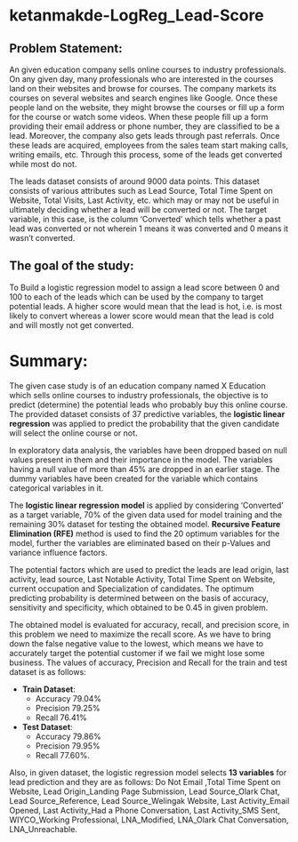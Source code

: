 # ketanmakde-LogReg_Lead-Score

## Problem Statement:
An given education company sells online courses to industry professionals. On any given day, many professionals who are interested in the courses land on their websites and browse for courses. 
The company markets its courses on several websites and search engines like Google. Once these people land on the website, they might browse the courses or fill up a form for the course or watch some videos. When these people fill up a form providing their email address or phone number, they are classified to be a lead. Moreover, the company also gets leads through past referrals. Once these leads are acquired, employees from the sales team start making calls, writing emails, etc. Through this process, some of the leads get converted while most do not.

The leads dataset consists of around 9000 data points. This dataset consists of various attributes such as Lead Source, Total Time Spent on Website, Total Visits, Last Activity, etc. which may or may not be useful in ultimately deciding whether a lead will be converted or not. The target variable, in this case, is the column ‘Converted’ which tells whether a past lead was converted or not wherein 1 means it was converted and 0 means it wasn’t converted.

## The goal of the study:
To Build a logistic regression model to assign a lead score between 0 and 100 to each of the leads which can be used by the company to target potential leads. A higher score would mean that the lead is hot, i.e. is most likely to convert whereas a lower score would mean that the lead is cold and will mostly not get converted.


# Summary:
The given case study is of an education company named X Education which sells online courses to industry professionals, the objective is to predict (determine) the potential leads who probably buy this online course. The provided dataset consists of 37 predictive variables, the **logistic linear regression** was applied to predict the probability that the given candidate will select the online course or not.

In exploratory data analysis, the variables have been dropped based on null values present in them and their importance in the model. The variables having a null value of more than 45% are dropped in an earlier stage. The dummy variables have been created for the variable which contains categorical variables in it.

The **logistic linear regression model** is applied by considering ‘Converted’ as a target variable, 70% of the given data used for model training and the remaining 30% dataset for testing the obtained model. **Recursive Feature Elimination (RFE)** method is used to find the 20 optimum variables for the model, further the variables are eliminated based on their p-Values and variance influence factors.

The potential factors which are used to predict the leads are lead origin, last activity, lead source, Last Notable Activity, Total Time Spent on Website, current occupation and Specialization of candidates. The optimum predicting probability is determined between on the basis of accuracy, sensitivity and specificity, which obtained to be 0.45 in given problem.

The obtained model is evaluated for accuracy, recall, and precision score, in this problem we need to maximize the recall score. As we have to bring down the false negative value to the lowest, which means we have to accurately target the potential customer if we fail we might lose some business.
The values of accuracy, Precision and Recall for the train and test dataset is as follows:

- **Train Dataset**: 
  - Accuracy 79.04% 
  - Precision 79.25%
  - Recall 76.41%
- **Test Dataset**: 
  - Accuracy 79.86%
  - Precision 79.95%
  - Recall 77.60%.

Also, in given dataset, the logistic regression model selects **13 variables** for lead prediction and they are as follows:
Do Not Email ,Total Time Spent on Website, Lead Origin_Landing Page Submission, Lead Source_Olark Chat, Lead Source_Reference, Lead Source_Welingak Website, Last Activity_Email Opened, Last Activity_Had a Phone Conversation, Last Activity_SMS Sent, WIYCO_Working Professional, LNA_Modified, LNA_Olark Chat Conversation, LNA_Unreachable.        
